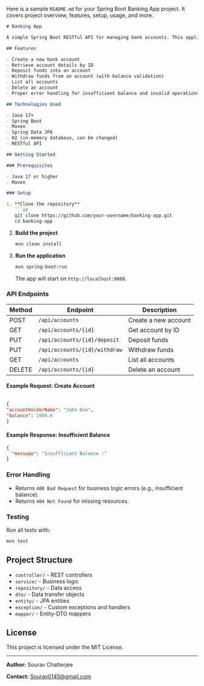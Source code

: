 Here is a sample `README.md` for your Spring Boot Banking App project. It covers project overview, features, setup, usage, and more.

```markdown
# Banking App

A simple Spring Boot RESTful API for managing bank accounts. This application allows you to create accounts, deposit and withdraw funds, and view account details.

## Features

- Create a new bank account
- Retrieve account details by ID
- Deposit funds into an account
- Withdraw funds from an account (with balance validation)
- List all accounts
- Delete an account
- Proper error handling for insufficient balance and invalid operations

## Technologies Used

- Java 17+
- Spring Boot
- Maven
- Spring Data JPA
- H2 (in-memory database, can be changed)
- RESTful API

## Getting Started

### Prerequisites

- Java 17 or higher
- Maven

### Setup

1. **Clone the repository**
   ```sh
   git clone https://github.com/your-username/banking-app.git
   cd banking-app
   ```

2. **Build the project**
   ```sh
   mvn clean install
   ```

3. **Run the application**
   ```sh
   mvn spring-boot:run
   ```

   The app will start on `http://localhost:8080`.

### API Endpoints

| Method | Endpoint                  | Description                |
|--------|--------------------------|----------------------------|
| POST   | `/api/accounts`          | Create a new account       |
| GET    | `/api/accounts/{id}`     | Get account by ID          |
| PUT    | `/api/accounts/{id}/deposit`  | Deposit funds             |
| PUT    | `/api/accounts/{id}/withdraw` | Withdraw funds            |
| GET    | `/api/accounts`          | List all accounts          |
| DELETE | `/api/accounts/{id}`     | Delete an account          |

#### Example Request: Create Account

```json

{
"accountHolderName": "John Doe",
"balance": 1000.0
}
```

#### Example Response: Insufficient Balance

```json
{
  "message": "Insufficient Balance !"
}
```

### Error Handling

- Returns `400 Bad Request` for business logic errors (e.g., insufficient balance).
- Returns `404 Not Found` for missing resources.

### Testing

Run all tests with:
```sh
mvn test
```

## Project Structure

- `controller/` - REST controllers
- `service/` - Business logic
- `repository/` - Data access
- `dto/` - Data transfer objects
- `entity/` - JPA entities
- `exception/` - Custom exceptions and handlers
- `mapper/` - Entity-DTO mappers

## License

This project is licensed under the MIT License.

---

**Author:** Sourav Chatterjee

**Contact:** Sourav0145@gmail.com
```
